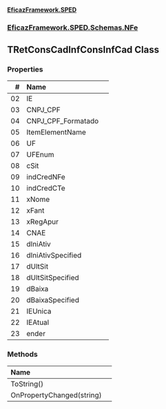 #### [EficazFramework.SPED](EficazFrameworkSPED.md 'EficazFramework SPED')
### [EficazFramework.SPED.Schemas.NFe](EficazFramework.SPED.Schemas.NFe.md 'EficazFramework.SPED.Schemas.NFe')

## TRetConsCadInfConsInfCad Class
### Properties

| # | Name | |
| ---: | :--- | :--- |
| 02 | IE |  |
| 03 | CNPJ_CPF |  |
| 04 | CNPJ_CPF_Formatado |  |
| 05 | ItemElementName |  |
| 06 | UF |  |
| 07 | UFEnum |  |
| 08 | cSit |  |
| 09 | indCredNFe |  |
| 10 | indCredCTe |  |
| 11 | xNome |  |
| 12 | xFant |  |
| 13 | xRegApur |  |
| 14 | CNAE |  |
| 15 | dIniAtiv |  |
| 16 | dIniAtivSpecified |  |
| 17 | dUltSit |  |
| 18 | dUltSitSpecified |  |
| 19 | dBaixa |  |
| 20 | dBaixaSpecified |  |
| 21 | IEUnica |  |
| 22 | IEAtual |  |
| 23 | ender |  |
### Methods

| Name | |
| :--- | :--- |
| ToString() |  |
| OnPropertyChanged(string) |  |
